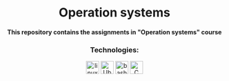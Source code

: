 <h1 align="center"> Operation systems </h1>


<h4 align="center"> This repository contains the assignments in "Operation systems" course </h4>

<div align="center">
<h3 > Technologies: </h3>
<span>
  <img src="https://img.shields.io/badge/Linux-FCC624?style=for-the-badge&logo=linux&logoColor=black" alt="linux" height="30"/>
  <img src="https://img.shields.io/badge/Ubuntu-E95420?style=for-the-badge&logo=ubuntu&logoColor=white" alt="Ubuntu" height="30"/>
  <img src="https://img.shields.io/badge/Bash-F05032?style=for-the-badge&logo=bash&logoColor=white" alt="bash" height="30"/>
  <img src="https://img.shields.io/badge/C-00599C?style=for-the-badge&logo=c&logoColor=white" alt="C" height="30"/>
 </span>
